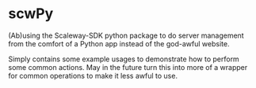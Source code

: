 # scwPy
(Ab)using the Scaleway-SDK python package to do server management from the comfort of a Python app instead of the god-awful website. 

Simply contains some example usages to demonstrate how to perform some common actions. May in the future turn this into more of a wrapper for common operations to make it less awful to use.
